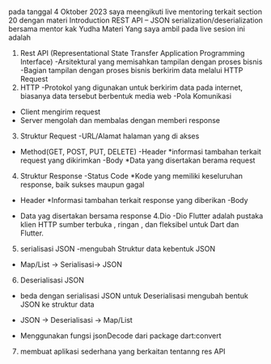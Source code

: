 pada tanggal 4 Oktober 2023 saya meengikuti live mentoring terkait section 20 dengan materi Introduction REST API – JSON serialization/deserialization bersama mentor  kak  Yudha 
Materi Yang saya ambil pada live sesion ini adalah
1. Rest API (Representational State Transfer Application Programming Interface)
-Arsitektural yang memisahkan tampilan dengan proses bisnis
-Bagian tampilan dengan proses bisnis berkirim data melalui HTTP Request
2. HTTP
-Protokol yang digunakan untuk berkirim data pada internet, biasanya data tersebut berbentuk media web
-Pola Komunikasi
* Client mengirim request
* Server mengolah dan membalas dengan memberi response
3. Struktur Request 
-URL/Alamat halaman yang di akses
- Method(GET, POST, PUT, DELETE)
-Header
*informasi tambahan terkait request yang dikirimkan
-Body
*Data yang disertakan berama request
4. Struktur Response
-Status Code
*Kode yang memiliki keseluruhan response, baik sukses maupun gagal
- Header 
*Informasi tambahan terkait response yang diberikan
-Body
* Data yag disertakan bersama response
4.Dio
-Dio Flutter adalah pustaka klien HTTP sumber terbuka , ringan , dan fleksibel untuk Dart dan Flutter.
5. serialisasi JSON
-mengubah Struktur data kebentuk JSON
* Map/List -> Serialisasi-> JSON
6. Deserialisasi JSON
- beda dengan serialisasi JSON untuk Deserialisasi mengubah bentuk JSON ke struktur data
* JSON -> Deserialisasi -> Map/List
- Menggunakan fungsi jsonDecode dari package dart:convert 
7. membuat aplikasi sederhana  yang berkaitan tentanng res API